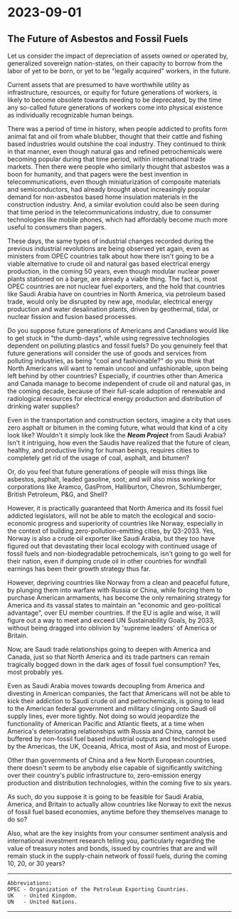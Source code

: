 # 2023-09-01

## The Future of Asbestos and Fossil Fuels 

Let us consider the impact of depreciation of assets owned or operated by, generalized sovereign nation-states, on their capacity to borrow from the labor of yet to be born, or yet to be "legally acquired" workers, in the future. 

Current assets that are presumed to have worthwhile utility as infrastructure, resources, or equity for future generations of workers, is likely to become obsolete towards needing to be deprecated, by the time any so-called future generations of workers come into physical existence as individually recognizable human beings. 

There was a period of time in history, when people addicted to profits form animal fat and oil from whale blubber, thought that their cattle and fishing based industries would outshine the coal industry. They continued to think in that manner, even though natural gas and refined petrochemicals were becoming popular during that time period, within international trade markets. Then there were people who similarly thought that asbestos was a boon for humanity, and that pagers were the best invention in telecommunications, even though miniaturization of composite materials and semiconductors, had already brought about increasingly popular demand for non-asbestos based home insulation materials in the construction industry. And, a similar evolution could also be seen during that time period in the telecommunications industry, due to consumer technologies like mobile phones, which had affordably become much more useful to consumers than pagers. 

These days, the same types of industrial changes recorded during the previous industrial revolutions are being observed yet again, even as ministers from OPEC countries talk about how there isn't going to be a viable alternative to crude oil and natural gas based electrical energy production, in the coming 50 years, even though modular nuclear power plants stationed on a barge, are already a viable thing. The fact is, most OPEC countries are not nuclear fuel exporters, and the hold that countries like Saudi Arabia have on countries in North America, via petroleum based trade, would only be disrupted by new age, modular, electrical energy production and water desalination plants, driven by geothermal, tidal, or nuclear fission and fusion based processes. 

Do you suppose future generations of Americans and Canadians would like to get stuck in "the dumb-days", while using regressive technologies dependent on polluting plastics and fossil fuels? Do you genuinely feel that future generations will consider the use of goods and services from polluting industries, as being "cool and fashionable?" do you think that North Americans will want to remain uncool and unfashionable, upon being left behind by other countries? Especially, if countries other than America and Canada manage to become independent of crude oil and natural gas, in the coming decade, because of their full-scale adoption of renewable and radiological resources for electrical energy production and distribution of drinking water supplies?  

Even in the transportation and construction sectors, imagine a city that uses zero asphalt or bitumen in the coming future, what would that kind of a city look like? Wouldn't it simply look like the ***Neom Project*** from Saudi Arabia? Isn't it intriguing, how even the Saudis have realized that the future of clean, healthy, and productive living for human beings, requires cities to completely get rid of the usage of coal, asphalt, and bitumen? 

Or, do you feel that future generations of people will miss things like asbestos, asphalt, leaded gasoline, soot; and will also miss working for corporations like Aramco, GasProm, Halliburton, Chevron, Schlumberger, British Petroleum, P&G, and Shell?  

However, it is practically guaranteed that North America and its fossil fuel addicted legislators, will not be able to match the ecological and socio-economic progress and superiority of countries like Norway, especially in the context of building zero-pollution-emitting cities, by Q3-2033. Yes, Norway is also a crude oil exporter like Saudi Arabia, but they too have figured out that devastating their local ecology with continued usage of fossil fuels and non-biodegradable petrochemicals, isn't going to go well for their nation, even if dumping crude oil in other countries for windfall earnings has been their growth strategy thus far. 

However, depriving countries like Norway from a clean and peaceful future, by plunging them into warfare with Russia or China, while forcing them to purchase American armaments, has become the only remaining strategy for America and its vassal states to maintain an "economic and geo-political advantage", over EU member countries. If the EU is agile and wise, it will figure out a way to meet and exceed UN Sustainability Goals, by 2033, without being dragged into oblivion by 'supreme leaders' of America or Britain. 

Now, are Saudi trade relationships going to deepen with America and Canada, just so that North America and its trade partners can remain tragically bogged down in the dark ages of fossil fuel consumption? Yes, most probably yes. 

Even as Saudi Arabia moves towards decoupling from America and divesting in American companies, the fact that Americans </ins>will not be able to</ins> kick their addiction to Saudi crude oil and petrochemicals, is going to lead to the American federal government and military clinging onto Saudi oil supply lines, ever more tightly. Not doing so would jeopardize the functionality of American Pacific and Atlantic fleets, at a time when America's deteriorating relationships with Russia and China, cannot be buffered by non-fossil fuel based industrial outputs and technologies used by the Americas, the UK, Oceania, Africa, most of Asia, and most of Europe. 

Other than governments of China and a few North European countries, there doesn't seem to be anybody else capable of significantly switching over their country's public infrastructure to, zero-emission energy production and distribution technologies, within the coming five to six years. 

As such, do you suppose it is going to be feasible for Saudi Arabia, America, and Britain to actually allow countries like Norway to exit the nexus of fossil fuel based economies, anytime before they themselves manage to do so? 

Also, what are the key insights from your consumer sentiment analysis and international investment research telling you, particularly regarding the value of treasury notes and bonds, issued by countries that are and will remain stuck in the supply-chain network of fossil fuels, during the coming 10, 20, or 30 years? 

---

```
Abbreviations:
OPEC - Organization of the Petroleum Exporting Countries.
UK   - United Kingdom.
UN   - United Nations.

```
---

